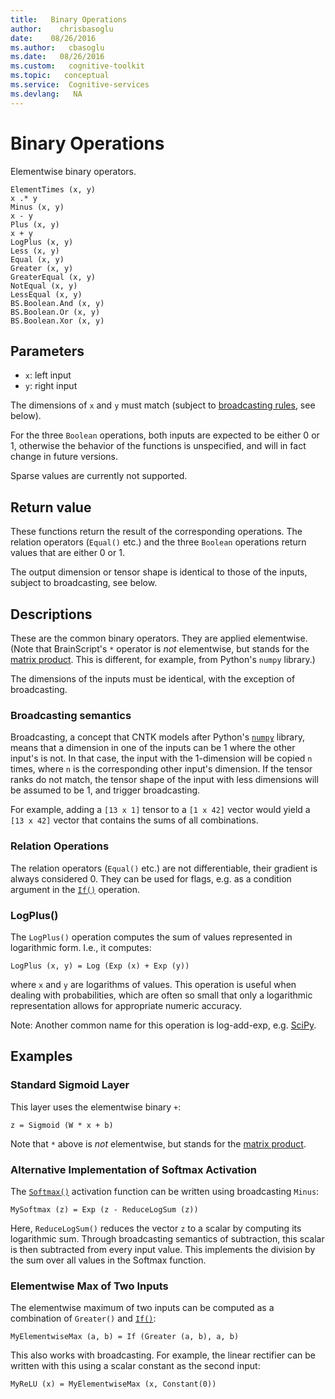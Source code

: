 ```yaml
---
title:   Binary Operations
author:    chrisbasoglu
date:    08/26/2016
ms.author:   cbasoglu
ms.date:   08/26/2016
ms.custom:   cognitive-toolkit
ms.topic:   conceptual
ms.service:  Cognitive-services
ms.devlang:   NA
---
```


# Binary Operations


Elementwise binary operators.

    ElementTimes (x, y)
    x .* y
    Minus (x, y)
    x - y
    Plus (x, y)
    x + y
    LogPlus (x, y)
    Less (x, y)
    Equal (x, y)
    Greater (x, y)
    GreaterEqual (x, y)
    NotEqual (x, y)
    LessEqual (x, y)
    BS.Boolean.And (x, y)
    BS.Boolean.Or (x, y)
    BS.Boolean.Xor (x, y)

## Parameters

* `x`: left input
* `y`: right input

The dimensions of `x` and `y` must match (subject to [broadcasting rules](#broadcasting-semantics), see below).

For the three `Boolean` operations, both inputs are expected to be either 0 or 1, otherwise the behavior of
the functions is unspecified, and will in fact change in future versions.

Sparse values are currently not supported.

## Return value

These functions return the result of the corresponding operations. The relation operators (`Equal()` etc.)
and the three `Boolean` operations return values that
are either 0 or 1.

The output dimension or tensor shape is identical to those of the inputs, subject to broadcasting, see below.

## Descriptions

These are the common binary operators.
They are applied elementwise.
(Note that BrainScript's `*` operator is *not* elementwise, but stands for the [matrix product](./Times-and-TransposeTimes.md). This is different, for example, from Python's `numpy` library.)

The dimensions of the inputs must be identical, with the exception of broadcasting.

### Broadcasting semantics

Broadcasting, a concept that CNTK models after Python's [`numpy`](http://www.numpy.org/) library,
means that a dimension in one of the inputs can be 1 where the other input's is not.
In that case, the input with the 1-dimension will be copied `n` times, where `n` is the
corresponding other input's dimension.
If the tensor ranks do not match, the tensor shape of the input with less dimensions will be
assumed to be 1, and trigger broadcasting.

For example, adding a `[13 x 1]` tensor to a `[1 x 42]` vector would yield a `[13 x 42]` vector
that contains the sums of all combinations.

### Relation Operations
The relation operators (`Equal()` etc.) are not differentiable, their gradient is always considered 0.
They can be used for flags, e.g. as a condition argument in the [`If()`](./If-Operation.md) operation.

### LogPlus()
The `LogPlus()` operation computes the sum of values represented in logarithmic form.
I.e., it computes:

    LogPlus (x, y) = Log (Exp (x) + Exp (y))

where `x` and `y` are logarithms of values.
This operation is useful when dealing with probabilities,
which are often so small that only a logarithmic representation
allows for appropriate numeric accuracy.

Note: Another common name for this operation is log-add-exp, e.g. [SciPy](http://docs.scipy.org/doc/numpy/reference/generated/numpy.logaddexp.html).

## Examples

### Standard Sigmoid Layer
This layer uses the elementwise binary `+`:

    z = Sigmoid (W * x + b)

Note that `*` above is *not* elementwise, but stands for the [matrix product](./Times-and-TransposeTimes.md).

### Alternative Implementation of Softmax Activation
The [`Softmax()`](./BrainScript-Activation-Functions.md) activation function can be written using broadcasting `Minus`:

    MySoftmax (z) = Exp (z - ReduceLogSum (z))

Here, `ReduceLogSum()` reduces the vector `z` to a scalar by computing its logarithmic sum. Through broadcasting semantics
of subtraction, this scalar is then subtracted from every input value.
This implements the division by the sum over all values in the Softmax function.

### Elementwise Max of Two Inputs
The elementwise maximum of two inputs can be computed as a combination of `Greater()` and [`If()`](./If-Operation.md):

    MyElementwiseMax (a, b) = If (Greater (a, b), a, b)

This also works with broadcasting. For example, the linear rectifier can be written with this using
a scalar constant as the second input:

    MyReLU (x) = MyElementwiseMax (x, Constant(0))
